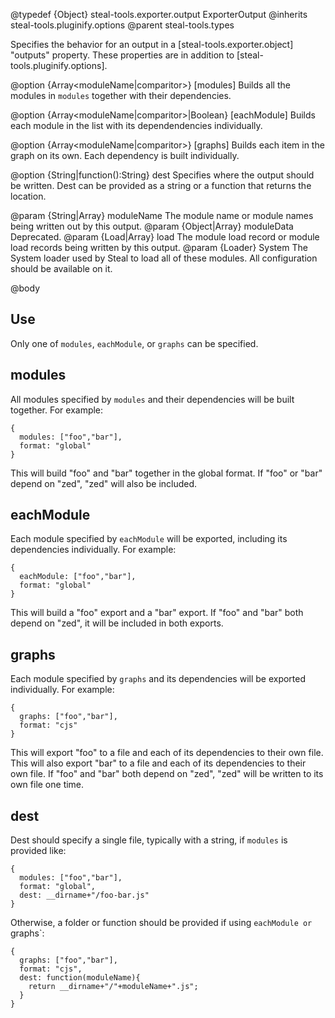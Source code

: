 @typedef {Object} steal-tools.exporter.output ExporterOutput
@inherits steal-tools.pluginify.options
@parent steal-tools.types

Specifies the behavior for an output in a [steal-tools.exporter.object] "outputs" property. These properties are in
addition to [steal-tools.pluginify.options].

@option {Array<moduleName|comparitor>} [modules] Builds all the modules in `modules` together 
with their dependencies. 


@option {Array<moduleName|comparitor>|Boolean} [eachModule] Builds each module in the list 
with its dependendencies individually.

@option {Array<moduleName|comparitor>} [graphs] Builds each item in the graph on its own. Each dependency is 
built individually.

@option {String|function():String} dest Specifies where the 
output should be written.  Dest can be provided as a string or a function that returns the
location.

  @param {String|Array<String>} moduleName The module name or module names being written
  out by this output.
  @param {Object|Array<Object>} moduleData Deprecated.
  @param {Load|Array<Load>} load The module load record or module load records being written by this output. 
  @param {Loader} System The System loader used by Steal to load all of these modules.  All configuration
  should be available on it.

@body

## Use

Only one of `modules`, `eachModule`, or `graphs` can be specified.  

## modules

All modules specified by `modules` and their dependencies will be built together.  For example:

```
{
  modules: ["foo","bar"],
  format: "global"
}
```

This will build "foo" and "bar" together in the global format.  If "foo" or "bar" depend on "zed", "zed"
will also be included.

## eachModule

Each module specified by `eachModule` will be exported, including its dependencies individually.  For example:

```
{
  eachModule: ["foo","bar"],
  format: "global"
}
```

This will build a "foo" export and a "bar" export.  If "foo" and "bar" both depend on "zed", it will
be included in both exports.


## graphs

Each module specified by `graphs` and its dependencies will be exported individually.  For example:

```
{
  graphs: ["foo","bar"],
  format: "cjs"
}
```

This will export "foo" to a file and each of its dependencies to their own file.  This will also export "bar"
to a file and each of its dependencies to their own file.  If "foo" and "bar" both depend on "zed", "zed"
will be written to its own file one time.


## dest

Dest should specify a single file, typically with a string, if `modules` is provided like:

```
{
  modules: ["foo","bar"],
  format: "global",
  dest: __dirname+"/foo-bar.js"
}
```

Otherwise, a folder or function should be provided if using `eachModule or `graphs`:

```
{
  graphs: ["foo","bar"],
  format: "cjs",
  dest: function(moduleName){
    return __dirname+"/"+moduleName+".js";
  }
}
```
